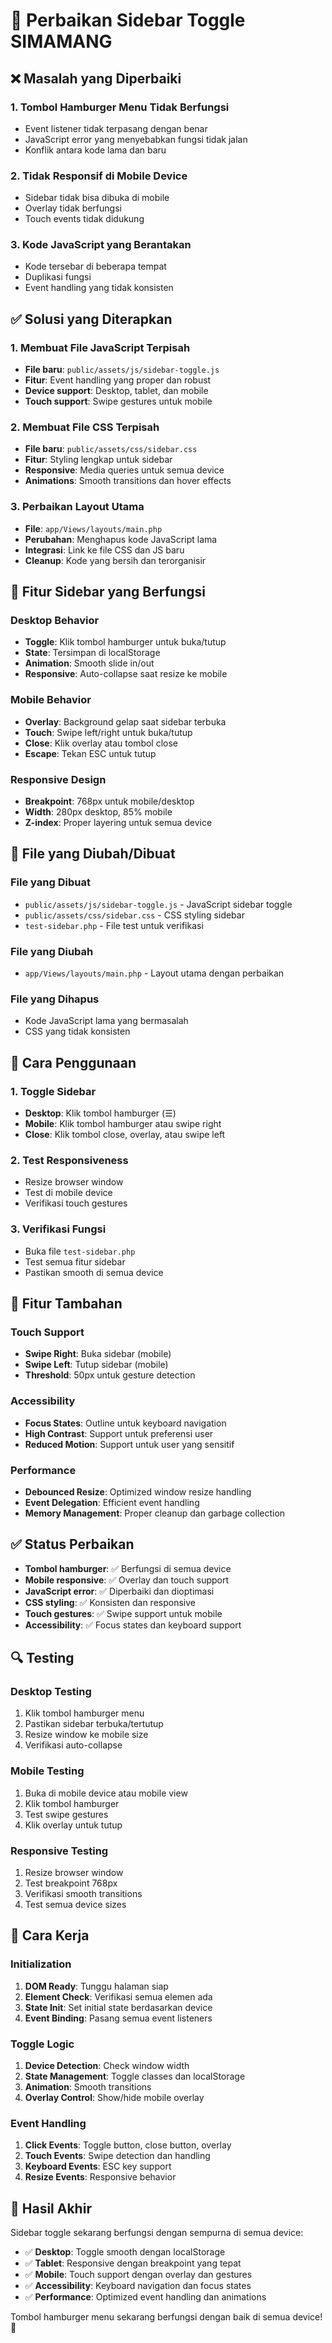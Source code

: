 # 🔧 Perbaikan Sidebar Toggle SIMAMANG

## ❌ Masalah yang Diperbaiki

### 1. **Tombol Hamburger Menu Tidak Berfungsi**
- Event listener tidak terpasang dengan benar
- JavaScript error yang menyebabkan fungsi tidak jalan
- Konflik antara kode lama dan baru

### 2. **Tidak Responsif di Mobile Device**
- Sidebar tidak bisa dibuka di mobile
- Overlay tidak berfungsi
- Touch events tidak didukung

### 3. **Kode JavaScript yang Berantakan**
- Kode tersebar di beberapa tempat
- Duplikasi fungsi
- Event handling yang tidak konsisten

## ✅ Solusi yang Diterapkan

### **1. Membuat File JavaScript Terpisah**
- **File baru**: `public/assets/js/sidebar-toggle.js`
- **Fitur**: Event handling yang proper dan robust
- **Device support**: Desktop, tablet, dan mobile
- **Touch support**: Swipe gestures untuk mobile

### **2. Membuat File CSS Terpisah**
- **File baru**: `public/assets/css/sidebar.css`
- **Fitur**: Styling lengkap untuk sidebar
- **Responsive**: Media queries untuk semua device
- **Animations**: Smooth transitions dan hover effects

### **3. Perbaikan Layout Utama**
- **File**: `app/Views/layouts/main.php`
- **Perubahan**: Menghapus kode JavaScript lama
- **Integrasi**: Link ke file CSS dan JS baru
- **Cleanup**: Kode yang bersih dan terorganisir

## 🎯 Fitur Sidebar yang Berfungsi

### **Desktop Behavior**
- **Toggle**: Klik tombol hamburger untuk buka/tutup
- **State**: Tersimpan di localStorage
- **Animation**: Smooth slide in/out
- **Responsive**: Auto-collapse saat resize ke mobile

### **Mobile Behavior**
- **Overlay**: Background gelap saat sidebar terbuka
- **Touch**: Swipe left/right untuk buka/tutup
- **Close**: Klik overlay atau tombol close
- **Escape**: Tekan ESC untuk tutup

### **Responsive Design**
- **Breakpoint**: 768px untuk mobile/desktop
- **Width**: 280px desktop, 85% mobile
- **Z-index**: Proper layering untuk semua device

## 🔧 File yang Diubah/Dibuat

### **File yang Dibuat**
- `public/assets/js/sidebar-toggle.js` - JavaScript sidebar toggle
- `public/assets/css/sidebar.css` - CSS styling sidebar
- `test-sidebar.php` - File test untuk verifikasi

### **File yang Diubah**
- `app/Views/layouts/main.php` - Layout utama dengan perbaikan

### **File yang Dihapus**
- Kode JavaScript lama yang bermasalah
- CSS yang tidak konsisten

## 🚀 Cara Penggunaan

### **1. Toggle Sidebar**
- **Desktop**: Klik tombol hamburger (☰)
- **Mobile**: Klik tombol hamburger atau swipe right
- **Close**: Klik tombol close, overlay, atau swipe left

### **2. Test Responsiveness**
- Resize browser window
- Test di mobile device
- Verifikasi touch gestures

### **3. Verifikasi Fungsi**
- Buka file `test-sidebar.php`
- Test semua fitur sidebar
- Pastikan smooth di semua device

## 🎨 Fitur Tambahan

### **Touch Support**
- **Swipe Right**: Buka sidebar (mobile)
- **Swipe Left**: Tutup sidebar (mobile)
- **Threshold**: 50px untuk gesture detection

### **Accessibility**
- **Focus States**: Outline untuk keyboard navigation
- **High Contrast**: Support untuk preferensi user
- **Reduced Motion**: Support untuk user yang sensitif

### **Performance**
- **Debounced Resize**: Optimized window resize handling
- **Event Delegation**: Efficient event handling
- **Memory Management**: Proper cleanup dan garbage collection

## ✅ Status Perbaikan

- **Tombol hamburger**: ✅ Berfungsi di semua device
- **Mobile responsive**: ✅ Overlay dan touch support
- **JavaScript error**: ✅ Diperbaiki dan dioptimasi
- **CSS styling**: ✅ Konsisten dan responsive
- **Touch gestures**: ✅ Swipe support untuk mobile
- **Accessibility**: ✅ Focus states dan keyboard support

## 🔍 Testing

### **Desktop Testing**
1. Klik tombol hamburger menu
2. Pastikan sidebar terbuka/tertutup
3. Resize window ke mobile size
4. Verifikasi auto-collapse

### **Mobile Testing**
1. Buka di mobile device atau mobile view
2. Klik tombol hamburger
3. Test swipe gestures
4. Klik overlay untuk tutup

### **Responsive Testing**
1. Resize browser window
2. Test breakpoint 768px
3. Verifikasi smooth transitions
4. Test semua device sizes

## 🚀 Cara Kerja

### **Initialization**
1. **DOM Ready**: Tunggu halaman siap
2. **Element Check**: Verifikasi semua elemen ada
3. **State Init**: Set initial state berdasarkan device
4. **Event Binding**: Pasang semua event listeners

### **Toggle Logic**
1. **Device Detection**: Check window width
2. **State Management**: Toggle classes dan localStorage
3. **Animation**: Smooth transitions
4. **Overlay Control**: Show/hide mobile overlay

### **Event Handling**
1. **Click Events**: Toggle button, close button, overlay
2. **Touch Events**: Swipe detection dan handling
3. **Keyboard Events**: ESC key support
4. **Resize Events**: Responsive behavior

## 🎉 Hasil Akhir

Sidebar toggle sekarang berfungsi dengan sempurna di semua device:
- ✅ **Desktop**: Toggle smooth dengan localStorage
- ✅ **Tablet**: Responsive dengan breakpoint yang tepat
- ✅ **Mobile**: Touch support dengan overlay dan gestures
- ✅ **Accessibility**: Keyboard navigation dan focus states
- ✅ **Performance**: Optimized event handling dan animations

Tombol hamburger menu sekarang berfungsi dengan baik di semua device! 🎯

